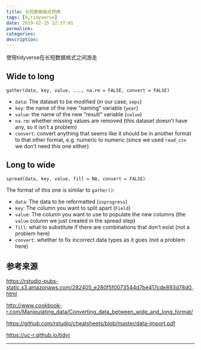 ```yaml
---
title: 长短数据格式转换
tags: [R,tidyverse]
date: 2019-02-15 22:37:01
permalink:
categories:
description:
---
```

<p class="description">使用tidyverse在长短数据格式之间游走</p>

<!-- more -->

## Wide to long

```
gather(data, key, value, ..., na.rm = FALSE, convert = FALSE)
```

- `data`: The dataset to be modified (in our case, `seps`)
- `key`: the name of the new “naming” variable (`year`)
- `value`: the name of the new “result” variable (`value`)
- `na.rm`: whether missing values are removed (this dataset doesn’t have any, so it isn’t a problem)
- `convert`: convert anything that seems like it should be in another format to that other format, e.g. numeric to numeric (since we used `read_csv` we don’t need this one either)

## Long to wide

```
spread(data, key, value, fill = NA, convert = FALSE)
```

The format of this one is similar to `gather()`:

- `data`: The data to be reformatted (`inprogress`)
- `key`: The column you want to split apart (`Field`)
- `value`: The column you want to use to populate the new columns (the `value` column we just created in the spread step)
- `fill`: what to substitute if there are combinations that don’t exist (not a problem here)
- `convert`: whether to fix incorrect data types as it goes (not a problem here)

## 参考来源

https://rstudio-pubs-static.s3.amazonaws.com/282405_e280f5f0073544d7be417cde893d78d0.html

http://www.cookbook-r.com/Manipulating_data/Converting_data_between_wide_and_long_format/

https://github.com/rstudio/cheatsheets/blob/master/data-import.pdf

https://uc-r.github.io/tidyr

<hr />